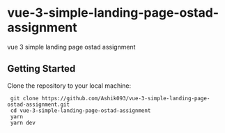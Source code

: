 # vue-3-simple-landing-page-ostad-assignment
vue 3 simple landing page ostad assignment

## Getting Started

Clone the repository to your local machine:

   ```shell
    git clone https://github.com/Ashik093/vue-3-simple-landing-page-ostad-assignment.git
    cd vue-3-simple-landing-page-ostad-assignment
    yarn
    yarn dev
